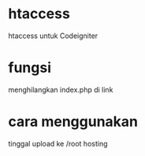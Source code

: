 # htaccess
htaccess untuk Codeigniter

# fungsi
menghilangkan index.php di link

# cara menggunakan
tinggal upload ke /root hosting
